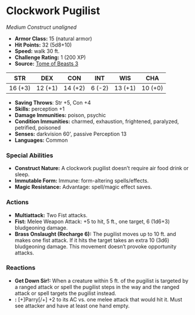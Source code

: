 # Clockwork Pugilist

*Medium* *Construct* *unaligned*

- **Armor Class:** 15 (natural armor)
- **Hit Points:** 32 (5d8+10)
- **Speed:** walk 30 ft.
- **Challenge Rating:** 1 (200 XP)
- **Source:** [Tome of Beasts 3](https://koboldpress.com/kpstore/product/tome-of-beasts-2-for-5th-edition/)

| STR | DEX | CON | INT | WIS | CHA |
| --- | --- | --- | --- | --- | --- |
| 16 (+3) | 12 (+1) | 14 (+2) | 6 (-2) | 13 (+1) | 10 (+0) |

- **Saving Throws**: Str +5, Con +4
- **Skills:** perception +1
- **Damage Immunities:** poison, psychic
- **Condition Immunities:** charmed, exhaustion, frightened, paralyzed, petrified, poisoned
- **Senses:** darkvision 60', passive Perception 13
- **Languages:** Common
### Special Abilities
- **Construct Nature:** A clockwork pugilist doesn’t require air food drink or sleep.
- **Immutable Form:** Immune: form-altering spells/effects.
- **Magic Resistance:** Advantage: spell/magic effect saves.
### Actions
- **Multiattack:** Two Fist attacks.
- **Fist:** Melee Weapon Attack: +5 to hit, 5 ft., one target, 6 (1d6+3) bludgeoning damage.
- **Brass Onslaught (Recharge 6):** The pugilist moves up to 10 ft. and makes one fist attack. If it hits the target takes an extra 10 (3d6) bludgeoning damage. This movement doesn’t provoke opportunity attacks.
### Reactions
- **Get Down Sir!:** When a creature within 5 ft. of the pugilist is targeted by a ranged attack or spell the pugilist steps in the way and the ranged attack or spell targets the pugilist instead.
- **:** [+]Parry[/+] +2 to its AC vs. one melee attack that would hit it. Must see attacker and have at least one hand empty.
